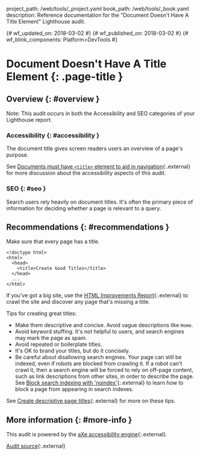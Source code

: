 project_path: /web/tools/_project.yaml
book_path: /web/tools/_book.yaml
description: Reference documentation for the "Document Doesn't Have A Title Element" Lighthouse audit.

{# wf_updated_on: 2018-03-02 #}
{# wf_published_on: 2018-03-02 #}
{# wf_blink_components: Platform>DevTools #}

# Document Doesn't Have A Title Element  {: .page-title }

## Overview {: #overview }

Note: This audit occurs in both the Accessibility and SEO categories of your
Lighthouse report.

### Accessibility {: #accessibility }

The document title gives screen readers users an overview of a page's purpose.

See [Documents must have `<title>` element to aid in navigation][a11y]{:.external}
for more discussion about the accessibility aspects of this audit.

[a11y]: https://dequeuniversity.com/rules/axe/2.2/document-title

### SEO {: #seo }

Search users rely heavily on document titles. It's often the primary piece of
information for deciding whether a page is relevant to a query.

## Recommendations {: #recommendations }

Make sure that every page has a title.

    <!doctype html>
    <html>
      <head>
        <title>Create Good Titles</title>
      </head>
      ...
    </html>

If you've got a big site, use the [HTML Improvements Report][HIR]{:.external}
to crawl the site and discover any page that's missing a title.

[HIR]: https://support.google.com/webmasters/answer/80407

Tips for creating great titles:

* Make them descriptive and concise. Avoid vague descriptions like `Home`.
* Avoid keyword stuffing. It's not helpful to users, and search engines may
  mark the page as spam.
* Avoid repeated or boilerplate titles.
* It's OK to brand your titles, but do it concisely.
* Be careful about disallowing search engines. Your page can still be indexed,
  even if robots are blocked from crawling it. If a robot can't crawl it, then
  a search engine will be forced to rely on off-page content, such as link
  descriptions from other sites, in order to describe the page. See [Block
  search indexing with 'noindex'][B]{:.external} to learn how to block a page
  from appearing in search indexes.

See [Create descriptive page titles][CDPT]{:.external} for more on these tips.

[CDPT]: https://support.google.com/webmasters/answer/35624
[B]: https://support.google.com/webmasters/answer/93710

## More information {: #more-info }

This audit is powered by the [aXe accessibility engine][aXe]{:.external}.

[aXe]: https://www.deque.com/products/axe/

[Audit source][src]{:.external}

[src]: https://github.com/GoogleChrome/lighthouse/blob/master/lighthouse-core/audits/accessibility/document-title.js
